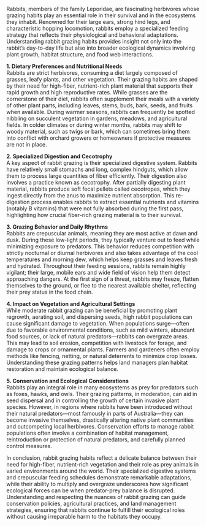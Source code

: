 Rabbits, members of the family Leporidae, are fascinating herbivores whose grazing habits play an essential role in their survival and in the ecosystems they inhabit. Renowned for their large ears, strong hind legs, and characteristic hopping locomotion, rabbits employ a specialized feeding strategy that reflects their physiological and behavioral adaptations. Understanding rabbit grazing habits provides insight not only into the rabbit’s day-to-day life but also into broader ecological dynamics involving plant growth, habitat structure, and food web interactions.

**1. Dietary Preferences and Nutritional Needs**  
Rabbits are strict herbivores, consuming a diet largely composed of grasses, leafy plants, and other vegetation. Their grazing habits are shaped by their need for high-fiber, nutrient-rich plant material that supports their rapid growth and high reproductive rates. While grasses are the cornerstone of their diet, rabbits often supplement their meals with a variety of other plant parts, including leaves, stems, buds, bark, seeds, and fruits when available. During warmer seasons, rabbits can frequently be spotted nibbling on succulent vegetation in gardens, meadows, and agricultural fields. In colder climates or during winter months, rabbits may shift to woody material, such as twigs or bark, which can sometimes bring them into conflict with orchard growers or homeowners if protective measures are not in place.

**2. Specialized Digestion and Cecotrophy**  
A key aspect of rabbit grazing is their specialized digestive system. Rabbits have relatively small stomachs and long, complex hindguts, which allow them to process large quantities of fiber efficiently. Their digestion also involves a practice known as cecotrophy. After partially digesting plant material, rabbits produce soft fecal pellets called cecotropes, which they ingest directly from the anus to maximize nutrient absorption. This re-digestion process enables rabbits to extract essential nutrients and vitamins (notably B vitamins) that were not fully absorbed during the first pass, highlighting how crucial fiber-rich grazing material is to their survival.

**3. Grazing Behavior and Daily Rhythms**  
Rabbits are crepuscular animals, meaning they are most active at dawn and dusk. During these low-light periods, they typically venture out to feed while minimizing exposure to predators. This behavior reduces competition with strictly nocturnal or diurnal herbivores and also takes advantage of the cool temperatures and morning dew, which helps keep grasses and leaves fresh and hydrated. Throughout their feeding sessions, rabbits remain highly vigilant; their large, mobile ears and wide field of vision help them detect approaching dangers. At the first sign of a threat, rabbits may freeze, flatten themselves to the ground, or flee to the nearest available shelter, reflecting their prey status in the food chain.

**4. Impact on Vegetation and Agricultural Settings**  
While moderate rabbit grazing can be beneficial by promoting plant regrowth, aerating soil, and dispersing seeds, high rabbit populations can cause significant damage to vegetation. When populations surge—often due to favorable environmental conditions, such as mild winters, abundant food sources, or lack of natural predators—rabbits can overgraze areas. This may lead to soil erosion, competition with livestock for forage, and damage to crops or ornamental plants. Farmers and gardeners often employ methods like fencing, netting, or natural deterrents to minimize crop losses. Understanding these grazing patterns helps land managers plan habitat restoration and maintain ecological balance.

**5. Conservation and Ecological Considerations**  
Rabbits play an integral role in many ecosystems as prey for predators such as foxes, hawks, and owls. Their grazing patterns, in moderation, can aid in seed dispersal and in controlling the growth of certain invasive plant species. However, in regions where rabbits have been introduced without their natural predators—most famously in parts of Australia—they can become invasive themselves, drastically altering native plant communities and outcompeting local herbivores. Conservation efforts to manage rabbit populations often involve a combination of habitat management, reintroduction or protection of natural predators, and carefully planned control measures. 

In conclusion, rabbit grazing habits reflect a delicate balance between their need for high-fiber, nutrient-rich vegetation and their role as prey animals in varied environments around the world. Their specialized digestive systems and crepuscular feeding schedules demonstrate remarkable adaptations, while their ability to multiply and overgraze underscores how significant ecological forces can be when predator-prey balance is disrupted. Understanding and respecting the nuances of rabbit grazing can guide conservation policies, agricultural practices, and land management strategies, ensuring that rabbits continue to fulfill their ecological roles without causing irreparable harm to the habitats they occupy.